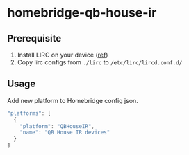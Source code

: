 # homebridge-qb-house-ir

## Prerequisite

1. Install LIRC on your device ([ref](https://devkimchi.com/2020/08/12/turning-raspberry-pi-into-remote-controller/))
2. Copy lirc configs from `./lirc` to `/etc/lirc/lircd.conf.d/`

## Usage

Add new platform to Homebridge config json.

```js
"platforms": [
  {
    "platform": "QBHouseIR",
    "name": "QB House IR devices"
  }
]
```
